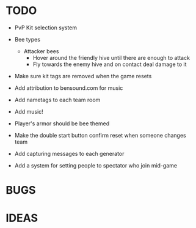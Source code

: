 # TODO
- PvP Kit selection system

- Bee types
  - Attacker bees
    - Hover around the friendly hive until there are enough to attack
    - Fly towards the enemy hive and on contact deal damage to it

- Make sure kit tags are removed when the game resets
- Add attribution to bensound.com for music
- Add nametags to each team room
- Add music!
- Player's armor should be bee themed
- Make the double start button confirm reset when someone changes team
- Add capturing messages to each generator
- Add a system for setting people to spectator who join mid-game

# BUGS

# IDEAS
